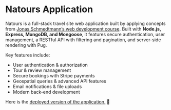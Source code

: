 # Natours Application

Natours is a full-stack travel site web application built by applying concepts from [Jonas Schmedtmann’s web development course](https://www.udemy.com/course/nodejs-express-mongodb-bootcamp). Built with **Node.js, Express, MongoDB, and Mongoose**, it features secure authentication, user management, a RESTful API with filtering and pagination, and server-side rendering with Pug. 

Key features include:
* User authentication & authorization
* Tour & review management
* Secure bookings with Stripe payments
* Geospatial queries & advanced API features
* Email notifications & file uploads
* Modern back-end development

Here is the [deployed version of the application.](https://natours.dev/) 🚀
